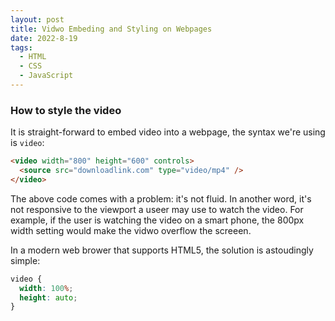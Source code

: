 ```yaml
---
layout: post
title: Vidwo Embeding and Styling on Webpages
date: 2022-8-19
tags:
  - HTML
  - CSS
  - JavaScript
---
```


<!-- Table of Contents:

- [Introduction](#introduction)
- [Video From Cloud](#video-from-cloud)
  - [How to find google photo link](#how-to-find-google-photo-link)
  - [How to style the video](#how-to-style-the-video)

## Introduction

This post is based on content in the posts by [Chris Coyier](https://css-tricks.com/fluid-width-video/) and [Nikhil Azza](https://bytesbin.com/embed-video-from-google-photos/).

By reference to the sources, we can roughly divide the video embedding technique into two categories:

- video sourcing from cloud storage, like google photo
- video sourcing from Youtube

## Video From Cloud

### How to find google photo link

It's not a question if you store and source your video file from a downloadable link. However, many people choose to store it on google photo, and if you use google photo share link, you cannot embed the video into your webpage correctly!

Nikhil introduced three ways to get the correct downloadlable link to a video file stored on google photo. I found the first one is simplest and tried it bymyself:

1. go to google photo and find the video file you want to embed
2. click on download button (caution: not the share button!)
3. you can wait until it's downloaed, or cancel downloading immediately, it doesn't matter, because what we need is the downloading link. Now, on google chrome, open the download page, the first item on top of the list is the video you want.
4. copy the video's download address, this is the link we can use to embed into our webpage. -->

### How to style the video

It is straight-forward to embed video into a webpage, the syntax we're using is `video`:

```html
<video width="800" height="600" controls>
  <source src="downloadlink.com" type="video/mp4" />
</video>
```

The above code comes with a problem: it's not fluid. In another word, it's not responsive to the viewport a useer may use to watch the video. For example, if the user is watching the video on a smart phone, the 800px width setting would make the vidwo overflow the screeen.

In a modern web brower that supports HTML5, the solution is astoudingly simple:

```css
video {
  width: 100%;
  height: auto;
}
```
